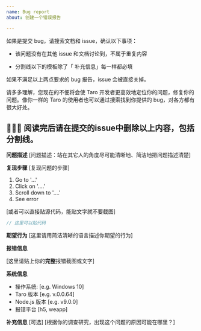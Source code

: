 ```yaml
---
name: Bug report
about: 创建一个错误报告

---
```


如果是提交 bug，请搜索文档和 issue，确认以下事项：

* 该问题没有在其他 issue 和文档讨论到，不属于重复内容

* 分割线以下的模板除了「 补充信息」每一样都必填

如果不满足以上两点要求的 bug 报告，issue 会被直接关掉。

请多多理解，您现在的不便将会使 Taro 开发者更高效地定位你的问题，修复你的问题。像你一样的 Taro 的使用者也可以通过搜索找到你提供的 bug，对各方都有很大好处。

🙏🙏🙏
阅读完后请在提交的issue中删除以上内容，包括分割线。
------------------------

**问题描述**
[问题描述：站在其它人的角度尽可能清晰地、简洁地把问题描述清楚]

**复现步骤**
[复现问题的步骤]
1. Go to '...'
2. Click on '....'
3. Scroll down to '....'
4. See error

[或者可以直接贴源代码，能贴文字就不要截图]

```js
// 这里可以贴代码

```

**期望行为**
[这里请用简洁清晰的语言描述你期望的行为]

**报错信息**

[这里请贴上你的**完整**报错截图或文字]

**系统信息**

 - 操作系统: [e.g. Windows 10]
 - Taro 版本 [e.g. v.0.0.64]
 - Node.js 版本 [e.g. v9.0.0]
 - 报错平台 [h5, weapp]

**补充信息**
[可选]
[根据你的调查研究，出现这个问题的原因可能在哪里？]
